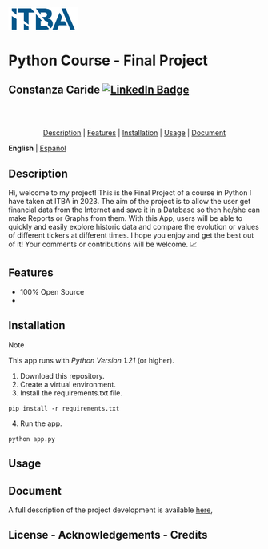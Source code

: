 <img src="./images/logo-itba.png" width="140">

# Python Course - Final Project 

## Constanza Caride [![LinkedIn Badge](https://img.shields.io/badge/LinkedIn-Profile-informational?style=flat&logo=linkedin&logoColor=white&color=0D76A8)](https://www.linkedin.com/in/constanzacaridegis/)

<br>
<br>

<p align="center">
<a href="#Description">Description</a> | <a href="#Features">Features</a> | <a href="#Installation">Installation</a> | <a href="#Usage">Usage</a> | <a href="#Document">Document</a> 
</p>

**English**   |   [Español](https://github.com/ccaride/PythonITBA-FP/blob/ae87f715857138e2e63ef397c5150912a32eb78e/README-ES.md)

## Description
Hi, welcome to my project! This is the Final Project of a course in Python I have taken at ITBA in 2023. The aim of the project is to allow the user get financial data from the Internet and save it in a Database so then he/she can make Reports or Graphs from them. With this App, users will be able to quickly and easily explore historic data and compare the evolution or values of different tickers at different times. I hope you enjoy and get the best out of it! Your comments or contributions will be welcome.  :chart_with_upwards_trend: 

## Features
- 100% Open Source
- 

## Installation
> [!NOTE]
> This app runs with *Python Version 1.21* (or higher).

1. Download this repository.
2. Create a virtual environment.
3. Install the requirements.txt file.

```
pip install -r requirements.txt
```

4. Run the app.  
```
python app.py
```

## Usage


## Document 
A full description of the project development is available [here](https://github.com/ccaride/PythonITBA-FP/blob/e2313c21dd0ef3983c77798210eb5e080585451e/Document.md),


## License - Acknowledgements - Credits
<!--you can add to the repo LICENSE.md and/or CODE_OF_CONDUCT.md templates, they appear next to the readme file--> 
